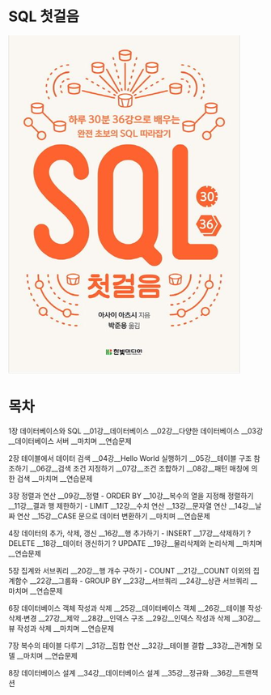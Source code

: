 # SQL 첫걸음
![book](image/book.jpg)  

# 목차
1장 데이터베이스와 SQL
__01강__데이터베이스
__02강__다양한 데이터베이스
__03강__데이터베이스 서버
__마치며
__연습문제

2장 테이블에서 데이터 검색
__04강__Hello World 실행하기
__05강__테이블 구조 참조하기
__06강__검색 조건 지정하기
__07강__조건 조합하기
__08강__패턴 매칭에 의한 검색
__마치며
__연습문제

3장 정렬과 연산
__09강__정렬 - ORDER BY
__10강__복수의 열을 지정해 정렬하기
__11강__결과 행 제한하기 - LIMIT
__12강__수치 연산
__13강__문자열 연산
__14강__날짜 연산
__15강__CASE 문으로 데이터 변환하기
__마치며
__연습문제

4장 데이터의 추가, 삭제, 갱신
__16강__행 추가하기 - INSERT
__17강__삭제하기 ? DELETE
__18강__데이터 갱신하기 ? UPDATE
__19강__물리삭제와 논리삭제
__마치며
__연습문제

5장 집계와 서브쿼리
__20강__행 개수 구하기 - COUNT
__21강__COUNT 이외의 집계함수
__22강__그룹화 - GROUP BY
__23강__서브쿼리
__24강__상관 서브쿼리
__마치며
__연습문제

6장 데이터베이스 객체 작성과 삭제
__25강__데이터베이스 객체
__26강__테이블 작성·삭제·변경
__27강__제약
__28강__인덱스 구조
__29강__인덱스 작성과 삭제
__30강__뷰 작성과 삭제
__마치며
__연습문제

7장 복수의 테이블 다루기
__31강__집합 연산
__32강__테이블 결합
__33강__관계형 모델
__마치며
__연습문제

8장 데이터베이스 설계
__34강__데이터베이스 설계
__35강__정규화
__36강__트랜잭션

